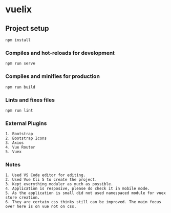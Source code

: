 # vuelix

## Project setup
```
npm install
```

### Compiles and hot-reloads for development
```
npm run serve
```

### Compiles and minifies for production
```
npm run build
```

### Lints and fixes files
```
npm run lint
```

### External Plugins
```
1. Bootstrap
2. Bootstrap Icons
3. Axios
4. Vue Router
5. Vuex
```

### Notes
```
1. Used VS Code editor for editing.
2. Used Vue Cli 5 to create the project.
3. Kept everything moduler as much as possible.
4. Application is resposive, please do check it in mobile mode.
5. As the application is small did not used namespaced module for vuex store creation.
6. They are certain css thinks still can be improved. The main focus over here is on vue not on css.
```


